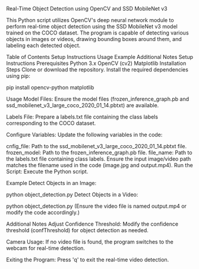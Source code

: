 Real-Time Object Detection using OpenCV and SSD MobileNet v3


   This Python script utilizes OpenCV's deep neural network module to perform real-time object detection using the SSD MobileNet v3 model trained on the COCO dataset. The program is capable of detecting various objects in images or videos, drawing bounding boxes around them, and labeling each detected object.

Table of Contents
Setup Instructions
Usage
Example
Additional Notes
Setup Instructions
Prerequisites
Python 3.x
OpenCV (cv2)
Matplotlib
Installation Steps
Clone or download the repository.
Install the required dependencies using pip:

pip install opencv-python matplotlib

Usage
Model Files: Ensure the model files (frozen_inference_graph.pb and ssd_mobilenet_v3_large_coco_2020_01_14.pbtxt) are available.

Labels File: Prepare a labels.txt file containing the class labels corresponding to the COCO dataset.

Configure Variables: Update the following variables in the code:

cnfig_file: Path to the ssd_mobilenet_v3_large_coco_2020_01_14.pbtxt file.
frozen_model: Path to the frozen_inference_graph.pb file.
file_name: Path to the labels.txt file containing class labels.
Ensure the input image/video path matches the filename used in the code (image.jpg and output.mp4).
Run the Script: Execute the Python script.

Example
Detect Objects in an Image:

python object_detection.py
Detect Objects in a Video:

python object_detection.py
(Ensure the video file is named output.mp4 or modify the code accordingly.)

Additional Notes
Adjust Confidence Threshold: Modify the confidence threshold (confThreshold) for object detection as needed.

Camera Usage: If no video file is found, the program switches to the webcam for real-time detection.

Exiting the Program: Press 'q' to exit the real-time video detection.

